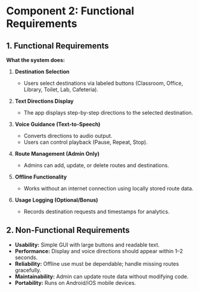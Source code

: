 # Component 2: Functional Requirements

## 1. Functional Requirements

**What the system does:**

1. **Destination Selection**

   * Users select destinations via labeled buttons (Classroom, Office, Library, Toilet, Lab, Cafeteria).

2. **Text Directions Display**

   * The app displays step-by-step directions to the selected destination.

3. **Voice Guidance (Text-to-Speech)**

   * Converts directions to audio output.
   * Users can control playback (Pause, Repeat, Stop).

4. **Route Management (Admin Only)**

   * Admins can add, update, or delete routes and destinations.

5. **Offline Functionality**

   * Works without an internet connection using locally stored route data.

6. **Usage Logging (Optional/Bonus)**

   * Records destination requests and timestamps for analytics.



## 2. Non-Functional Requirements

* **Usability:** Simple GUI with large buttons and readable text.
* **Performance:** Display and voice directions should appear within 1–2 seconds.
* **Reliability:** Offline use must be dependable; handle missing routes gracefully.
* **Maintainability:** Admin can update route data without modifying code.
* **Portability:** Runs on Android/iOS mobile devices.



